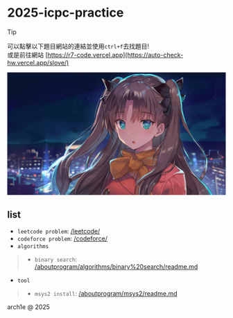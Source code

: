 # 2025-icpc-practice

>[!tip]
>可以點擊以下題目網站的連結並使用`ctrl+f`去找題目!<br>
>或是前往網站 [https://r7-code.vercel.app](https://auto-check-hw.vercel.app/slove/)



![](/image/homepage.jpg)

## list

- `leetcode problem`: [/leetcode/](/leetcode/)
- `codeforce problem`: [/codeforce/](/codeforce/)
- `algorithms`
>- `binary search`: [/aboutprogram/algorithms/binary%20search/readme.md](/aboutprogram/algorithms/binary%20search/readme.md)
- `tool` 
>- `msys2 install`: [/aboutprogram/msys2/readme.md](/aboutprogram/msys2/readme.md)


arch1e @ 2025
